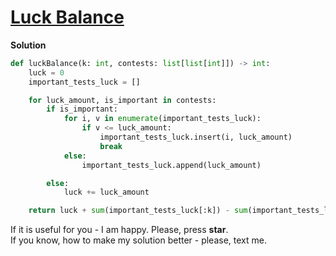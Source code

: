 # [Luck Balance](https://www.hackerrank.com/challenges/luck-balance)

**Solution**
```python
def luckBalance(k: int, contests: list[list[int]]) -> int:
    luck = 0
    important_tests_luck = []

    for luck_amount, is_important in contests:
        if is_important:
            for i, v in enumerate(important_tests_luck):
                if v <= luck_amount:
                    important_tests_luck.insert(i, luck_amount)
                    break
            else:
                important_tests_luck.append(luck_amount)

        else:
            luck += luck_amount

    return luck + sum(important_tests_luck[:k]) - sum(important_tests_luck[k:])
```

If it is useful for you - I am happy. Please, press **star**.  
If you know, how to make my solution better - please, text me.
